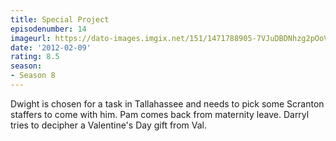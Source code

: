 ```yaml
---
title: Special Project
episodenumber: 14
imageurl: https://dato-images.imgix.net/151/1471788905-7VJuDBDNhzg2pOoVWdyiXcG9wUB.jpg?ixlib=rb-1.1.0&ch=DPR%2CWidth&auto=compress%2Cformat
date: '2012-02-09'
rating: 8.5
season:
- Season 8
---
```


Dwight is chosen for a task in Tallahassee and needs to pick some Scranton staffers to come with him. Pam comes back from maternity leave. Darryl tries to decipher a Valentine's Day gift from Val.